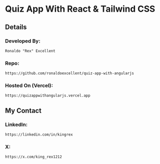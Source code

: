 # Quiz App With React & Tailwind CSS

## Details

### Developed By:
    Ronaldo "Rex" Excellent

### Repo:
    https://github.com/ronaldoexcellent/quiz-app-with-angularjs

### Hosted On (Vercel):
    https://quizappwithangularjs.vercel.app
    

## My Contact

### LinkedIn:
    https://linkedin.com/in/kingrex

### X:
    https://x.com/king_rex1212
